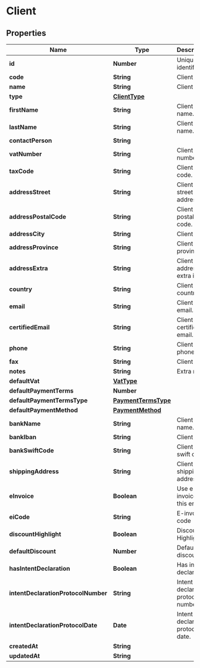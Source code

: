 # Client

## Properties

Name | Type | Description | Notes
------------ | ------------- | ------------- | -------------
**id** | **Number** | Unique identifier | [optional] 
**code** | **String** | Client code. | [optional] 
**name** | **String** | Client name | [optional] 
**type** | [**ClientType**](ClientType.md) |  | [optional] 
**firstName** | **String** | Client first name. | [optional] 
**lastName** | **String** | Client last name. | [optional] 
**contactPerson** | **String** |  | [optional] 
**vatNumber** | **String** | Client vat number | [optional] 
**taxCode** | **String** | Client tax code. | [optional] 
**addressStreet** | **String** | Client street address. | [optional] 
**addressPostalCode** | **String** | Client postal code. | [optional] 
**addressCity** | **String** | Client city. | [optional] 
**addressProvince** | **String** | Client province. | [optional] 
**addressExtra** | **String** | Client address extra info. | [optional] 
**country** | **String** | Client country | [optional] 
**email** | **String** | Client email. | [optional] 
**certifiedEmail** | **String** | Client certified email. | [optional] 
**phone** | **String** | Client phone. | [optional] 
**fax** | **String** | Client fax. | [optional] 
**notes** | **String** | Extra notes. | [optional] 
**defaultVat** | [**VatType**](VatType.md) |  | [optional] 
**defaultPaymentTerms** | **Number** |  | [optional] 
**defaultPaymentTermsType** | [**PaymentTermsType**](PaymentTermsType.md) |  | [optional] 
**defaultPaymentMethod** | [**PaymentMethod**](PaymentMethod.md) |  | [optional] 
**bankName** | **String** | Client bank name. | [optional] 
**bankIban** | **String** | Client iban. | [optional] 
**bankSwiftCode** | **String** | Client bank swift code. | [optional] 
**shippingAddress** | **String** | Client shipping address. | [optional] 
**eInvoice** | **Boolean** | Use e-invoices for this entity | [optional] 
**eiCode** | **String** | E-invoice code | [optional] 
**discountHighlight** | **Boolean** | Discount Highlight. | [optional] 
**defaultDiscount** | **Number** | Default discount. | [optional] 
**hasIntentDeclaration** | **Boolean** | Has intent declaration. | [optional] 
**intentDeclarationProtocolNumber** | **String** | Intent declaration protocol number. | [optional] 
**intentDeclarationProtocolDate** | **Date** | Intent declaration protocol date. | [optional] 
**createdAt** | **String** |  | [optional] 
**updatedAt** | **String** |  | [optional] 



